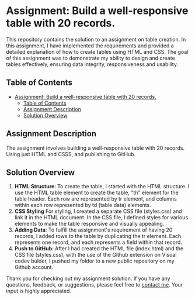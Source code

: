  # Assignment: Build a well-responsive table with 20 records.
 
This repository contains the solution to an assignment on table creation. In this assignment, I have implemented the requirements and provided a detailed explanation of how to create tables using HTML and CSS. The goal of this assignment was to demonstrate my ability to design and create tables effectively, ensuring data integrity, responsiveness and usability.

## Table of Contents

- [Assignment: Build a well-responsive table with 20 records.](#assignment-build-a-well-responsive-table-with-20-records)
  - [Table of Contents](#table-of-contents)
  - [Assignment Description](#assignment-description)
  - [Solution Overview](#solution-overview)

## Assignment Description

The assignment involves building a well-responsive table with 20 records. Using just HTML and CSSS, and publishing to GitHub.

## Solution Overview
1. **HTML Structure**:
To create the table, I started with the HTML structure. I use the HTML table element to create the table, "th" element for the table header. Each row are represented by tr element, and columns within each row  represented by td (table data) elements.
2. **CSS Styling**
For styling, I created a separate CSS file (styles.css) and link it in the HTML document. In the CSS file, I defined styles for various elements to make the table responsive and visually appealing.
3. **Adding Data**:
To fulfill the assignment's requirement of having 20 records, I added rows to the table by duplicating the tr element. Each <tr> represents one record, and each <td> represents a field within that record.
4. **Push to GitHub**:
After I had created the HTML file (index.html) and the CSS file (styles.css), with the use of the Github extension on Visual codev bulder, I pushed my folder to a new public repository on my Github account.



Thank you for checking out my assignment solution. If you have any questions, feedback, or suggestions, please feel free to [contact me](mailto:babalola.hauyurmidey121@gmail.com). Your input is highly appreciated.
